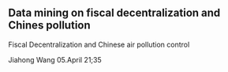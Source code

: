 ## Data mining on fiscal decentralization and Chines pollution


Fiscal Decentralization and Chinese air pollution control


Jiahong Wang 05.April 21;35
